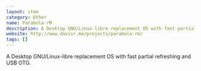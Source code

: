 ```yaml
---
layout: item
category: Other
name: Parabola-rM
description: A Desktop GNU/Linux-libre replacement OS with fast partial refreshing and USB OTG.
website: http://www.davisr.me/projects/parabola-rm/
tags: []
---
```


A Desktop GNU/Linux-libre replacement OS with fast partial refreshing and USB OTG.
